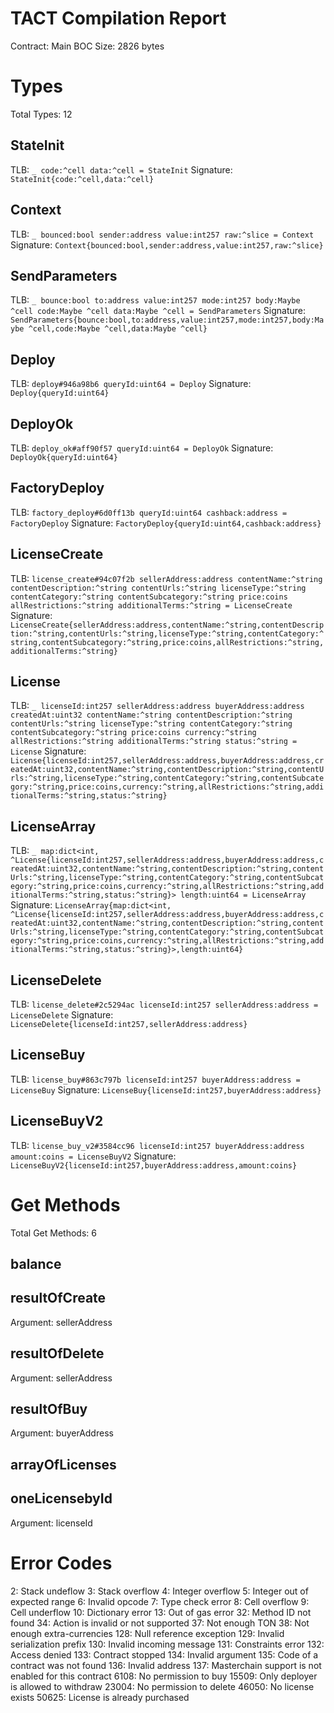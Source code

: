 # TACT Compilation Report
Contract: Main
BOC Size: 2826 bytes

# Types
Total Types: 12

## StateInit
TLB: `_ code:^cell data:^cell = StateInit`
Signature: `StateInit{code:^cell,data:^cell}`

## Context
TLB: `_ bounced:bool sender:address value:int257 raw:^slice = Context`
Signature: `Context{bounced:bool,sender:address,value:int257,raw:^slice}`

## SendParameters
TLB: `_ bounce:bool to:address value:int257 mode:int257 body:Maybe ^cell code:Maybe ^cell data:Maybe ^cell = SendParameters`
Signature: `SendParameters{bounce:bool,to:address,value:int257,mode:int257,body:Maybe ^cell,code:Maybe ^cell,data:Maybe ^cell}`

## Deploy
TLB: `deploy#946a98b6 queryId:uint64 = Deploy`
Signature: `Deploy{queryId:uint64}`

## DeployOk
TLB: `deploy_ok#aff90f57 queryId:uint64 = DeployOk`
Signature: `DeployOk{queryId:uint64}`

## FactoryDeploy
TLB: `factory_deploy#6d0ff13b queryId:uint64 cashback:address = FactoryDeploy`
Signature: `FactoryDeploy{queryId:uint64,cashback:address}`

## LicenseCreate
TLB: `license_create#94c07f2b sellerAddress:address contentName:^string contentDescription:^string contentUrls:^string licenseType:^string contentCategory:^string contentSubcategory:^string price:coins allRestrictions:^string additionalTerms:^string = LicenseCreate`
Signature: `LicenseCreate{sellerAddress:address,contentName:^string,contentDescription:^string,contentUrls:^string,licenseType:^string,contentCategory:^string,contentSubcategory:^string,price:coins,allRestrictions:^string,additionalTerms:^string}`

## License
TLB: `_ licenseId:int257 sellerAddress:address buyerAddress:address createdAt:uint32 contentName:^string contentDescription:^string contentUrls:^string licenseType:^string contentCategory:^string contentSubcategory:^string price:coins currency:^string allRestrictions:^string additionalTerms:^string status:^string = License`
Signature: `License{licenseId:int257,sellerAddress:address,buyerAddress:address,createdAt:uint32,contentName:^string,contentDescription:^string,contentUrls:^string,licenseType:^string,contentCategory:^string,contentSubcategory:^string,price:coins,currency:^string,allRestrictions:^string,additionalTerms:^string,status:^string}`

## LicenseArray
TLB: `_ map:dict<int, ^License{licenseId:int257,sellerAddress:address,buyerAddress:address,createdAt:uint32,contentName:^string,contentDescription:^string,contentUrls:^string,licenseType:^string,contentCategory:^string,contentSubcategory:^string,price:coins,currency:^string,allRestrictions:^string,additionalTerms:^string,status:^string}> length:uint64 = LicenseArray`
Signature: `LicenseArray{map:dict<int, ^License{licenseId:int257,sellerAddress:address,buyerAddress:address,createdAt:uint32,contentName:^string,contentDescription:^string,contentUrls:^string,licenseType:^string,contentCategory:^string,contentSubcategory:^string,price:coins,currency:^string,allRestrictions:^string,additionalTerms:^string,status:^string}>,length:uint64}`

## LicenseDelete
TLB: `license_delete#2c5294ac licenseId:int257 sellerAddress:address = LicenseDelete`
Signature: `LicenseDelete{licenseId:int257,sellerAddress:address}`

## LicenseBuy
TLB: `license_buy#863c797b licenseId:int257 buyerAddress:address = LicenseBuy`
Signature: `LicenseBuy{licenseId:int257,buyerAddress:address}`

## LicenseBuyV2
TLB: `license_buy_v2#3584cc96 licenseId:int257 buyerAddress:address amount:coins = LicenseBuyV2`
Signature: `LicenseBuyV2{licenseId:int257,buyerAddress:address,amount:coins}`

# Get Methods
Total Get Methods: 6

## balance

## resultOfCreate
Argument: sellerAddress

## resultOfDelete
Argument: sellerAddress

## resultOfBuy
Argument: buyerAddress

## arrayOfLicenses

## oneLicensebyId
Argument: licenseId

# Error Codes
2: Stack undeflow
3: Stack overflow
4: Integer overflow
5: Integer out of expected range
6: Invalid opcode
7: Type check error
8: Cell overflow
9: Cell underflow
10: Dictionary error
13: Out of gas error
32: Method ID not found
34: Action is invalid or not supported
37: Not enough TON
38: Not enough extra-currencies
128: Null reference exception
129: Invalid serialization prefix
130: Invalid incoming message
131: Constraints error
132: Access denied
133: Contract stopped
134: Invalid argument
135: Code of a contract was not found
136: Invalid address
137: Masterchain support is not enabled for this contract
6108: No permission to buy
15509: Only deployer is allowed to withdraw
23004: No permission to delete
46050: No license exists
50625: License is already purchased